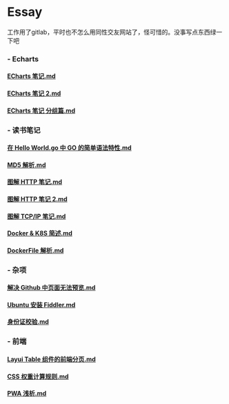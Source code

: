 # Essay
工作用了gitlab，平时也不怎么用同性交友网站了，怪可惜的。没事写点东西绿一下吧

### - Echarts

#### 	[ECharts 笔记.md](https://github.com/dixinL/Essay/blob/master/ECharts%20%E7%AC%94%E8%AE%B0.md)

#### 	[ECharts 笔记 2.md](https://github.com/dixinL/Essay/blob/master/ECharts%20%E7%AC%94%E8%AE%B0%202.md)

#### 	[ECharts 笔记 分组篇.md](https://github.com/dixinL/Essay/blob/master/ECharts%20%E7%AC%94%E8%AE%B0%20%E5%88%86%E7%BB%84%E7%AF%87.md)

### - 读书笔记

#### 	[在 Hello World.go 中 GO 的简单语法特性.md](https://github.com/dixinL/Essay/blob/master/%E5%9C%A8%20Hello%20World.go%20%E4%B8%AD%20GO%20%E7%9A%84%E7%AE%80%E5%8D%95%E8%AF%AD%E6%B3%95%E7%89%B9%E6%80%A7.md)

#### 	[MD5 解析.md](https://github.com/dixinL/Essay/blob/master/MD5%E8%A7%A3%E6%9E%90.md)

#### 	[图解 HTTP 笔记.md](https://github.com/dixinL/Essay/blob/master/%E5%9B%BE%E8%A7%A3HTTP%E7%AC%94%E8%AE%B0.md)

#### 	[图解 HTTP 笔记 2.md](https://github.com/dixinL/Essay/blob/master/%E5%9B%BE%E8%A7%A3HTTP%E7%AC%94%E8%AE%B0%202.md)

#### 	[图解 TCP/IP 笔记.md](https://github.com/dixinL/Essay/blob/master/%E5%9B%BE%E8%A7%A3%20TCPIP%20%E7%AC%94%E8%AE%B0.md)

#### 	[Docker & K8S 简述.md](https://github.com/dixinL/Essay/blob/master/Docker%26K8S%E7%AE%80%E8%BF%B0.md)

####  [DockerFile 解析.md](https://github.com/dixinL/Essay/blob/master/DockerFile%20%E8%A7%A3%E6%9E%90.md)

### - 杂项

#### 	[解决 Github 中页面无法预览.md](https://github.com/dixinL/Essay/blob/master/%E8%A7%A3%E5%86%B3%20Github%20%E4%B8%AD%E9%A1%B5%E9%9D%A2%E6%97%A0%E6%B3%95%E9%A2%84%E8%A7%88.md)

#### 	[Ubuntu 安装 Fiddler.md](https://github.com/dixinL/Essay/blob/master/Ubuntu%20%E5%AE%89%E8%A3%85%20Fiddler.md)

####  [身份证校验.md](https://github.com/dixinL/Essay/blob/master/%E8%BA%AB%E4%BB%BD%E8%AF%81%E6%A0%A1%E9%AA%8C.md)

### - 前端

####  [Layui Table 组件的前端分页.md](https://github.com/dixinL/Essay/blob/master/Layui%20Table%20%E7%BB%84%E4%BB%B6%E7%9A%84%E5%89%8D%E7%AB%AF%E5%88%86%E9%A1%B5.md)

####  [CSS 权重计算规则.md](https://github.com/dixinL/Essay/blob/master/CSS%E6%9D%83%E9%87%8D%E8%AE%A1%E7%AE%97%E8%A7%84%E5%88%99.md)

####  [PWA 浅析.md](https://github.com/dixinL/Essay/blob/master/PWA%20%E6%B5%85%E6%9E%90.md)

